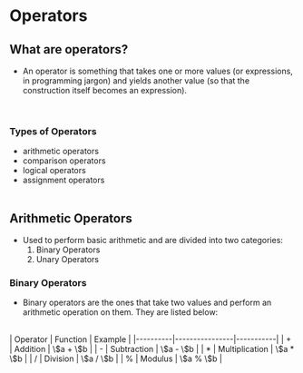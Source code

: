 # Operators <br/>
## What are operators?
- An operator is something that takes one or more values (or expressions, in programming jargon) and yields another value (so that the construction itself becomes an expression). 
<br/>

### Types of Operators
- arithmetic operators
- comparison operators
- logical operators
- assignment operators
<br/><br/>

## Arithmetic Operators
- Used to perform basic arithmetic and are divided into two categories:
    1. Binary Operators
    2. Unary Operators

### Binary Operators
- Binary operators are the ones that take two values and perform an arithmetic operation on them. They are listed below:
<br/>
| Operator | Function       | Example   |
|----------|----------------|-----------|
|     +    |    Addition    | \$a + \$b |
|     -    |   Subtraction  | \$a - \$b |
|     *    | Multiplication | \$a * \$b |
|     /    |    Division    | \$a / \$b |
|     %    |     Modulus    | \$a % \$b |
<br/><br/><br/>